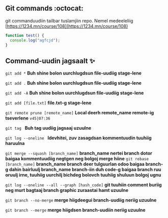 ## Git commands :octocat:

git commanduudiin tailbar tuslamjiin repo. Nemel medeeleliig [https://1234.mn/course/108](https://1234.mn/course/108)

```javascript
function test() {
  console.log("agfcjd");
}
```

## Command-uudin jagsaalt :sparkles:

`git add *` **Buh shine bolon uurchlugdsun file-uudiig stage-lene**

`git add .` **Buh shine bolon uurchlugdsun file-uudiig stage-lene**

`git add -A` **Buh shine bolon uurchlugdsun file-uudiig stage-lene**

`git add [file.txt]` **file.txt-g stage-lene**

`git remote prune [remote_name]` **Local deerh remote_name remote-ig tseverlene** `v45|07:36`

`git tag ` **Buh tag uudiig jagsaaj uzuulne**

`git log --oneline ` **Idevhitei, zuv zasagdsan kommentuudin tuuhiig haruulna**

`git merge --squash [branch_name]` **branch_name nertei branch dotor baigaa kommentuudiig negtgen neg bolgoj merge hiine**
`git rebase [branch_name]` **branch_name branch deer tulguurlan odoo baigaa branch-g dahin bairluulj branch_name branch-iin duh code-g baigaa branch ruu oruulj irne, tuuhiig uurchilj bichdeg bolovch tuuhiig shuluun bolgoj ugnu**

`git log --oneline --all --graph [hash_code]` **git tuuhiin comment buriig neg murt bagtaaj branch graphic zuraastai hamt uzuulne**

`git branch --no-merge` **merge hiigdeegui branch-uudiig neriig uzuulne**

`git branch --merge` **merge hiigdsen branch-uudiin neriig uzuulne**
